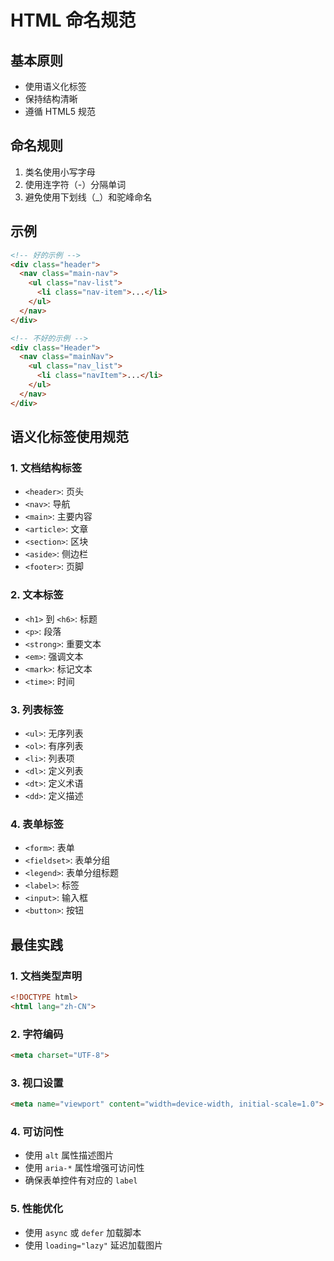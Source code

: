 # HTML 命名规范

## 基本原则
- 使用语义化标签
- 保持结构清晰
- 遵循 HTML5 规范

## 命名规则
1. 类名使用小写字母
2. 使用连字符（-）分隔单词
3. 避免使用下划线（_）和驼峰命名

## 示例
```html
<!-- 好的示例 -->
<div class="header">
  <nav class="main-nav">
    <ul class="nav-list">
      <li class="nav-item">...</li>
    </ul>
  </nav>
</div>

<!-- 不好的示例 -->
<div class="Header">
  <nav class="mainNav">
    <ul class="nav_list">
      <li class="navItem">...</li>
    </ul>
  </nav>
</div>
```

## 语义化标签使用规范

### 1. 文档结构标签
- `<header>`: 页头
- `<nav>`: 导航
- `<main>`: 主要内容
- `<article>`: 文章
- `<section>`: 区块
- `<aside>`: 侧边栏
- `<footer>`: 页脚

### 2. 文本标签
- `<h1>` 到 `<h6>`: 标题
- `<p>`: 段落
- `<strong>`: 重要文本
- `<em>`: 强调文本
- `<mark>`: 标记文本
- `<time>`: 时间

### 3. 列表标签
- `<ul>`: 无序列表
- `<ol>`: 有序列表
- `<li>`: 列表项
- `<dl>`: 定义列表
- `<dt>`: 定义术语
- `<dd>`: 定义描述

### 4. 表单标签
- `<form>`: 表单
- `<fieldset>`: 表单分组
- `<legend>`: 表单分组标题
- `<label>`: 标签
- `<input>`: 输入框
- `<button>`: 按钮

## 最佳实践

### 1. 文档类型声明
```html
<!DOCTYPE html>
<html lang="zh-CN">
```

### 2. 字符编码
```html
<meta charset="UTF-8">
```

### 3. 视口设置
```html
<meta name="viewport" content="width=device-width, initial-scale=1.0">
```

### 4. 可访问性
- 使用 `alt` 属性描述图片
- 使用 `aria-*` 属性增强可访问性
- 确保表单控件有对应的 `label`

### 5. 性能优化
- 使用 `async` 或 `defer` 加载脚本
- 使用 `loading="lazy"` 延迟加载图片 